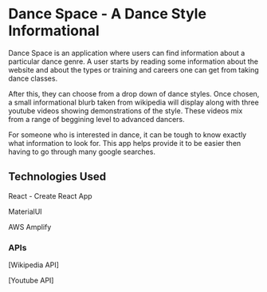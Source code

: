 
# Dance Space - A Dance Style Informational 

Dance Space is an application where users can find information about a particular dance genre. A user starts by reading some information about the website and about the types or training and careers one can get from taking dance classes. 

After this, they can choose from a drop down of dance styles. Once chosen, a small informational blurb taken from wikipedia will display along with three youtube videos showing demonstrations of the style. These videos mix from a range of beggining level to advanced dancers. 

For someone who is interested in dance, it can be tough to know exactly what information to look for. This app helps provide it to be easier then having to go through many google searches. 


## Technologies Used

React - Create React App

MaterialUI

AWS Amplify


### APIs

[Wikipedia API]

[Youtube API]

